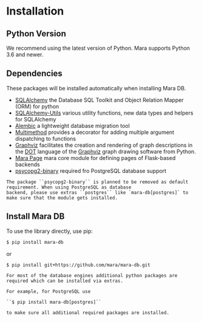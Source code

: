Installation
============

Python Version
--------------

We recommend using the latest version of Python. Mara supports Python
3.6 and newer.

Dependencies
------------

These packages will be installed automatically when installing Mara DB.

* [SQLAlchemy] the Database SQL Toolkit and Object Relation Mapper (ORM) for python
* [SQLAlchemy-Utils] various utility functions, new data types and helpers for SQLAlchemy
* [Alembic] a lightweight database migration tool
* [Multimethod] provides a decorator for adding multiple argument dispatching to functions
* [Graphviz] facilitates the creation and rendering of graph descriptions in the [DOT](https://www.graphviz.org/doc/info/lang.html) language of the [Graphviz](https://www.graphviz.org/) graph drawing software from Python.
* [Mara Page] mara core module for defining pages of Flask-based backends
* [psycopg2-binary] required fro PostgreSQL database support

[SQLAlchemy]: https://www.sqlalchemy.org/
[SQLAlchemy-Utils]: https://sqlalchemy-utils.readthedocs.io/
[Alembic]: https://pygments.org/
[Multimethod]: https://pypi.org/project/multimethod/
[Graphviz]: https://graphviz.readthedocs.io/
[Mara Page]: https://mara-page.readthedocs.io/
[psycopg2-binary]: https://pypi.org/project/psycopg2-binary/

```{warning}
The package ``psycopg2-binary`` is planned to be removed as default requirement. When using PostgreSQL as database
backend, please use extras ``postgres`` like `mara-db[postgres]` to make sure that the module gets installed.
```

Install Mara DB
---------------

To use the library directly, use pip:

``` bash
$ pip install mara-db
```

or

``` bash
$ pip install git+https://github.com/mara/mara-db.git
```

```{note}
For most of the database engines additional python packages are required which can be installed via extras.

For example, for PostgreSQL use

``$ pip install mara-db[postgres]``

to make sure all additional required packages are installed.
```